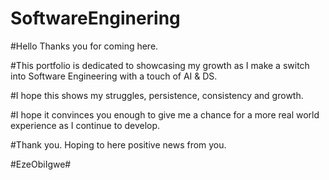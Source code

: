 # SoftwareEnginering

#Hello Thanks you for coming here.

#This portfolio is dedicated to showcasing my growth as I make a switch into Software Engineering with a touch of AI & DS.

#I hope this shows my struggles, persistence, consistency and growth.

#I hope it convinces you enough to give me a chance for a more real world experience as I continue to develop.

#Thank you. Hoping to here positive news from you.

#EzeObiIgwe#
